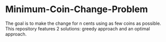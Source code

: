 # Minimum-Coin-Change-Problem
The goal is to make the change for n cents using as few coins as possible. This repository features 2 solutions: greedy approach and an optimal approach. 
